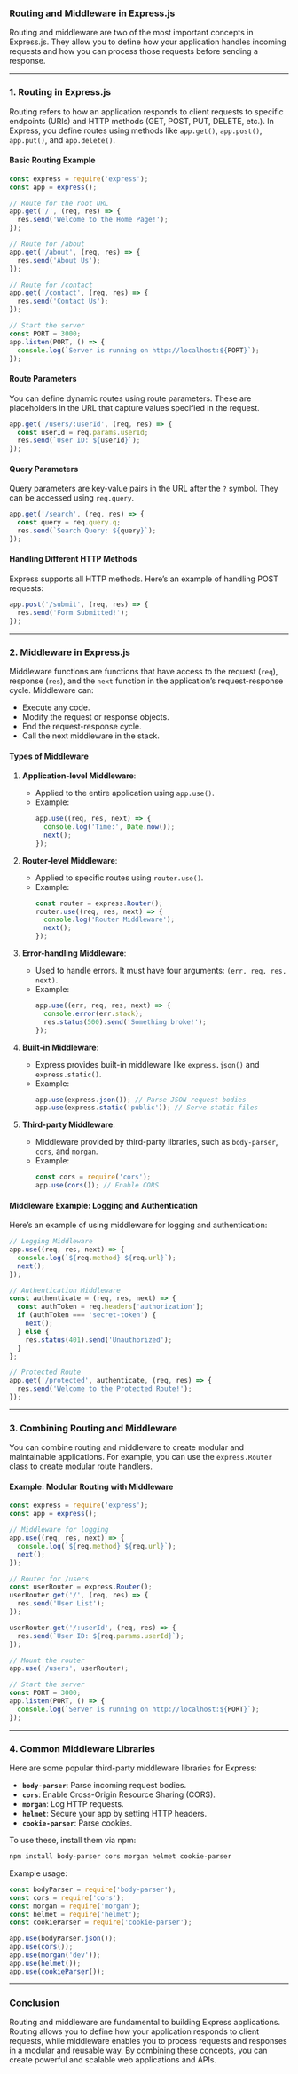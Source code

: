 ### Routing and Middleware in Express.js

Routing and middleware are two of the most important concepts in Express.js. They allow you to define how your application handles incoming requests and how you can process those requests before sending a response.

---

### **1. Routing in Express.js**

Routing refers to how an application responds to client requests to specific endpoints (URIs) and HTTP methods (GET, POST, PUT, DELETE, etc.). In Express, you define routes using methods like `app.get()`, `app.post()`, `app.put()`, and `app.delete()`.

#### Basic Routing Example
```javascript
const express = require('express');
const app = express();

// Route for the root URL
app.get('/', (req, res) => {
  res.send('Welcome to the Home Page!');
});

// Route for /about
app.get('/about', (req, res) => {
  res.send('About Us');
});

// Route for /contact
app.get('/contact', (req, res) => {
  res.send('Contact Us');
});

// Start the server
const PORT = 3000;
app.listen(PORT, () => {
  console.log(`Server is running on http://localhost:${PORT}`);
});
```

#### Route Parameters
You can define dynamic routes using route parameters. These are placeholders in the URL that capture values specified in the request.

```javascript
app.get('/users/:userId', (req, res) => {
  const userId = req.params.userId;
  res.send(`User ID: ${userId}`);
});
```

#### Query Parameters
Query parameters are key-value pairs in the URL after the `?` symbol. They can be accessed using `req.query`.

```javascript
app.get('/search', (req, res) => {
  const query = req.query.q;
  res.send(`Search Query: ${query}`);
});
```

#### Handling Different HTTP Methods
Express supports all HTTP methods. Here’s an example of handling POST requests:

```javascript
app.post('/submit', (req, res) => {
  res.send('Form Submitted!');
});
```

---

### **2. Middleware in Express.js**

Middleware functions are functions that have access to the request (`req`), response (`res`), and the `next` function in the application’s request-response cycle. Middleware can:
- Execute any code.
- Modify the request or response objects.
- End the request-response cycle.
- Call the next middleware in the stack.

#### Types of Middleware
1. **Application-level Middleware**:
   - Applied to the entire application using `app.use()`.
   - Example:
     ```javascript
     app.use((req, res, next) => {
       console.log('Time:', Date.now());
       next();
     });
     ```

2. **Router-level Middleware**:
   - Applied to specific routes using `router.use()`.
   - Example:
     ```javascript
     const router = express.Router();
     router.use((req, res, next) => {
       console.log('Router Middleware');
       next();
     });
     ```

3. **Error-handling Middleware**:
   - Used to handle errors. It must have four arguments: `(err, req, res, next)`.
   - Example:
     ```javascript
     app.use((err, req, res, next) => {
       console.error(err.stack);
       res.status(500).send('Something broke!');
     });
     ```

4. **Built-in Middleware**:
   - Express provides built-in middleware like `express.json()` and `express.static()`.
   - Example:
     ```javascript
     app.use(express.json()); // Parse JSON request bodies
     app.use(express.static('public')); // Serve static files
     ```

5. **Third-party Middleware**:
   - Middleware provided by third-party libraries, such as `body-parser`, `cors`, and `morgan`.
   - Example:
     ```javascript
     const cors = require('cors');
     app.use(cors()); // Enable CORS
     ```

#### Middleware Example: Logging and Authentication
Here’s an example of using middleware for logging and authentication:

```javascript
// Logging Middleware
app.use((req, res, next) => {
  console.log(`${req.method} ${req.url}`);
  next();
});

// Authentication Middleware
const authenticate = (req, res, next) => {
  const authToken = req.headers['authorization'];
  if (authToken === 'secret-token') {
    next();
  } else {
    res.status(401).send('Unauthorized');
  }
};

// Protected Route
app.get('/protected', authenticate, (req, res) => {
  res.send('Welcome to the Protected Route!');
});
```

---

### **3. Combining Routing and Middleware**

You can combine routing and middleware to create modular and maintainable applications. For example, you can use the `express.Router` class to create modular route handlers.

#### Example: Modular Routing with Middleware
```javascript
const express = require('express');
const app = express();

// Middleware for logging
app.use((req, res, next) => {
  console.log(`${req.method} ${req.url}`);
  next();
});

// Router for /users
const userRouter = express.Router();
userRouter.get('/', (req, res) => {
  res.send('User List');
});

userRouter.get('/:userId', (req, res) => {
  res.send(`User ID: ${req.params.userId}`);
});

// Mount the router
app.use('/users', userRouter);

// Start the server
const PORT = 3000;
app.listen(PORT, () => {
  console.log(`Server is running on http://localhost:${PORT}`);
});
```

---

### **4. Common Middleware Libraries**

Here are some popular third-party middleware libraries for Express:
- **`body-parser`**: Parse incoming request bodies.
- **`cors`**: Enable Cross-Origin Resource Sharing (CORS).
- **`morgan`**: Log HTTP requests.
- **`helmet`**: Secure your app by setting HTTP headers.
- **`cookie-parser`**: Parse cookies.

To use these, install them via npm:
```bash
npm install body-parser cors morgan helmet cookie-parser
```

Example usage:
```javascript
const bodyParser = require('body-parser');
const cors = require('cors');
const morgan = require('morgan');
const helmet = require('helmet');
const cookieParser = require('cookie-parser');

app.use(bodyParser.json());
app.use(cors());
app.use(morgan('dev'));
app.use(helmet());
app.use(cookieParser());
```

---

### **Conclusion**

Routing and middleware are fundamental to building Express applications. Routing allows you to define how your application responds to client requests, while middleware enables you to process requests and responses in a modular and reusable way. By combining these concepts, you can create powerful and scalable web applications and APIs.
